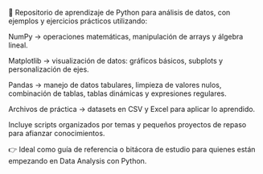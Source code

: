 📖 Repositorio de aprendizaje de Python para análisis de datos, con ejemplos y ejercicios prácticos utilizando:

NumPy → operaciones matemáticas, manipulación de arrays y álgebra lineal.

Matplotlib → visualización de datos: gráficos básicos, subplots y personalización de ejes.

Pandas → manejo de datos tabulares, limpieza de valores nulos, combinación de tablas, tablas dinámicas y expresiones regulares.

Archivos de práctica → datasets en CSV y Excel para aplicar lo aprendido.

Incluye scripts organizados por temas y pequeños proyectos de repaso para afianzar conocimientos.

👉 Ideal como guía de referencia o bitácora de estudio para quienes están empezando en Data Analysis con Python.
